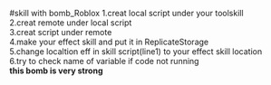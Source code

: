 #skill with bomb_Roblox
1.creat local script under your toolskill  \
2.creat remote under local script  \
3.creat script under remote  \
4.make your effect skill and put it in ReplicateStorage  \
5.change localtion eff in skill script(line1) to your effect skill location  \
6.try to check name of variable if code not running \
**this bomb is very strong**
